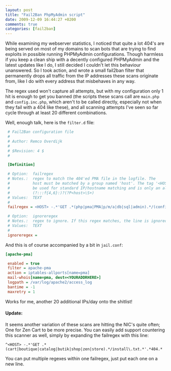 ```yaml
---
layout: post
title: "Fail2Ban PhpMyAdmin script"
date: 2009-12-09 16:44:27 +0200
comments: true
categories: [fail2ban]
---
```

While examining my webserver statistics, I noticed that quite a lot 404's are being served on most of my domains to scan bots that are trying to find exploits in possible running PHPMyAdmin configurations.
 Though harmless if you keep a clean ship with a decently configured PHPMyAdmin and the latest updates like I do, I still decided I couldn't let this behaviour unanswered. So I took action, and wrote a small fail2ban filter that permanently drops all traffic from the IP addresses these scans originate from, like I do with every address that misbehaves in any way.

 The regex used won't capture all attempts, but with my configuration only 1 hit is enough to get you banned (the scripts these scans call are `main.php` and `config.inc.php`, which aren't to be called directly, especially not when they fail with a 404 like these), and all scanning attempts I've seen so far cycle through at least 20 different combinations.

 Well, enough talk, here is the `filter.d` file:

``` ini filter.d
 # Fail2Ban configuration file
 #
 # Author: Remco Overdijk
 #
 # $Revision: 4 $
 #

 [Definition]

 # Option:  failregex
 # Notes.:  regex to match the 404'ed PMA file in the logfile. The
 #          host must be matched by a group named 'host'. The tag '<HOST>' can
 #          be used for standard IP/hostname matching and is only an alias for
 #          (?:::f{4,6}:)?(?P<host>\S+)
 # Values:  TEXT
 #
 failregex = <HOST> -.*'GET .*(php|pma|PMA|p/m/a|db|sql|admin).*/(config/config\.inc|main)\.php.*'.*404.*

 # Option:  ignoreregex
 # Notes.:  regex to ignore. If this regex matches, the line is ignored.
 # Values:  TEXT
 #
 ignoreregex =
```

And this is of course accompanied by a bit in `jail.conf`:

``` ini jail.conf
[apache-pma]

 enabled = true
 filter = apache-pma
 action = iptables-allports[name=pma]
 mail-whois[name=pma, dest=<YOURADDRHERE>]
 logpath = /var/log/apache2/access_log
 bantime = -1
 maxretry = 1
```

Works for me, another 20 additional IPs/day onto the shitlist!

#### Update:

 It seems another variation of these scans are hitting the NIC's quite often; One for Zen Cart to be more precise.
 You can easily add support countering this scanner as well, simply by expanding the failregex with this line:

`^<HOST> -.*'GET .*(cart|boutique|catalog|butik|shop|zen|store).*/install\.txt.*'.*404.*`

 You can put multiple regexes within one failregex, just put each one on a new line.
